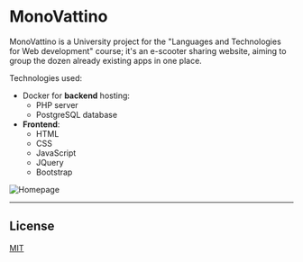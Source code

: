 
# MonoVattino

MonoVattino is a University project for the "Languages and Technologies for Web development" course;  it's an e-scooter sharing website, aiming to group the dozen already existing apps in one place.



Technologies used:
* Docker for **backend** hosting:
	 * PHP server
	 * PostgreSQL database
* **Frontend**:
	* HTML
	* CSS
	* JavaScript
	* JQuery
	* Bootstrap


![Homepage](https://github.com/ValerioCeccarelli/MonoVattino/blob/main/image.jpg?raw=true)

---
## License

[MIT](https://choosealicense.com/licenses/mit/)
<!---

## Installation

Use:
* [docker](https://docs.docker.com/engine/install/) for the hosting of the PHP server and the PostgreSQL database.
* any browser (Firefox or Chrome are recommended) for the rendering of the website.


## Usage

In the main directory, run this command to build the docker containers:
```bash
docker compose up
```
Then, open the browser and access to localhost to view the website.
---


